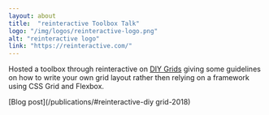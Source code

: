 ```yaml
---
layout: about
title:  "reinteractive Toolbox Talk"
logo: "/img/logos/reinteractive-logo.png"
alt: "reinteractive logo"
link: "https://reinteractive.com/"
---
```


Hosted a toolbox through reinteractive on [DIY Grids](/presentations/#diy-grids) giving some guidelines on how to write your own grid layout rather then relying on a framework using CSS Grid and Flexbox.

[Blog post](/publications/#reinteractive-diy grid-2018)
